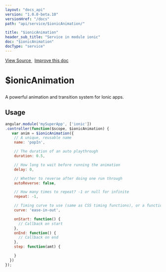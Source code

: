 ```yaml
---
layout: "docs_api"
version: "1.0.0-beta.10"
versionHref: "/docs"
path: "api/service/$ionicAnimation/"

title: "$ionicAnimation"
header_sub_title: "Service in module ionic"
doc: "$ionicAnimation"
docType: "service"
---
```


<div class="improve-docs">
  <a href='http://github.com/driftyco/ionic/tree/1.x/js/angular/service/animation.js#L2'>
    View Source
  </a>
  &nbsp;
  <a href='http://github.com/driftyco/ionic/edit/1.x/js/angular/service/animation.js#L2'>
    Improve this doc
  </a>
</div>




<h1 class="api-title">

  $ionicAnimation



</h1>





A powerful animation and transition system for Ionic apps.









## Usage
```js
angular.module('mySuperApp', ['ionic'])
.controller(function($scope, $ionicAnimation) {
   var anim = $ionicAnimation({
    // A unique, reusable name
    name: 'popIn',

    // The duration of an auto playthrough
    duration: 0.5,

    // How long to wait before running the animation
    delay: 0,

    // Whether to reverse after doing one run through
    autoReverse: false,

    // How many times to repeat? -1 or null for infinite
    repeat: -1,

    // Timing curve to use (same as CSS timing functions), or a function of time "t" to handle it yourself
    curve: 'ease-in-out',

    onStart: function() {
      // Callback on start
    },
    onEnd: function() {
      // Callback on end
    },
    step: function(amt) {

    }
  })
});
```


  

  
  
  







